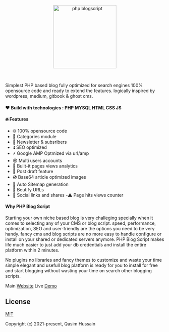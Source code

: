 <p align="center"><a href="http://phpblogscript.com" target="_blank" rel="noopener noreferrer"><img width="200" src="http://phpblogscript.com/blog/uploads/global/logo.png" alt="php blogscript"></a></p>

<br>

Simplest PHP based blog fully optimized for search engines 100% opensource code and ready to extend the features. logically inspired by wordpress, medium, gitbook & ghost cms. 

#### ❤️ Build with technologies : PHP MYSQL HTML CSS JS
#### 🔥 Features 
- 🌐 100% opensource code 
- 👑 Categories module 
- 📄 Newsletter & subsribers 
- ⏫ SEO optimized 
- ⚡ Google AMP Optmized via url/amp
- 😎 Multi users accounts
- 📁 Built-it pages views analytics
- 💾 Post draft feature
- 💿 Base64 article optimized images
- 🔎 Auto Sitemap generation 
- 📄 Beutify URLs
- 📱 Social links and shares 
-⚠️ Page hits views counter  

#### Why PHP Blog Script
Starting your own niche based blog is very challeging specially when it comes to selecting any of your CMS or blog script. speed, performance, optimization, SEO and user-friendly are the options you need to be very handy. fancy cms and blog scripts are no more easy to handle configure or install on your shared or dedicated servers anymore. PHP Blog Script makes life much easier to just add your db credentials and install the entire platform within 2 minutes. 

No plugins no libraries and fancy themes to customize and waste your time simple elegant and usefull blog platform is ready for you to install for free and start blogging without wasting your time on search other blogging scripts. 

Main [Website](http://phpblogscript.com/)
Live [Demo](http://phpblogscript.com/blog)

## License

[MIT](https://opensource.org/licenses/MIT)

Copyright (c) 2021-present, Qasim Hussain
